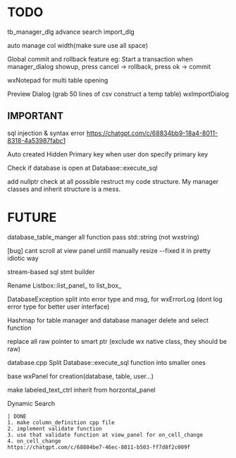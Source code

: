 # TODO
tb_manager_dlg advance search
import_dlg

auto manage col width(make sure use all space)

Global commit and rollback feature
    eg: Start a transaction when manager_dialog showup, press cancel -> rollback, press ok -> commit

wxNotepad for multi table opening

Preview Dialog (grab 50 lines of csv construct a temp table)
wxImportDialog


## IMPORTANT
sql injection & syntax error
https://chatgpt.com/c/68834bb9-18a4-8011-8318-4a53987fabc1

Auto created Hidden Primary key when user don specify primary key

Check if database is open at Database::execute_sql

add nullptr check at all possible
restruct my code structure. My manager classes and inherit structure is a mess.

# FUTURE

database_table_manger all function pass std::string (not wxstring)

[bug] cant scroll at view panel untill manually resize --fixed it in pretty idiotic way

stream-based sql stmt builder

Rename Listbox::list_panel_ to list_box_

DatabaseException split into error type and msg, for wxErrorLog (dont log error type for better user interface)

Hashmap for table manager and database manager delete and select function

replace all raw pointer to smart ptr (exclude wx native class, they should be raw)

database.cpp
    Split Database::execute_sql function into smaller ones

base wxPanel for creation(database, table, user...)

make labeled_text_ctrl inherit from horzontal_panel

Dynamic Search

    | DONE
    1. make column_definition cpp file
    2. implement validate function
    3. use that validate function at view_panel for on_cell_change
    4. on_cell_change 
    https://chatgpt.com/c/68804be7-46ec-8011-b503-ff7d8f2c009f

